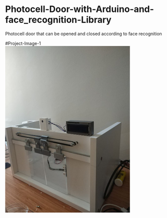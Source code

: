 # Photocell-Door-with-Arduino-and-face_recognition-Library
Photocell door that can be opened and closed according to face recognition

#Project-Image-1
</br>
<img src="https://github.com/HarunResitKarahan/Photocell-Door-with-Arduino-and-face_recognition-Library/blob/main/Photocell-Door-Image1.jpeg" width="400">
